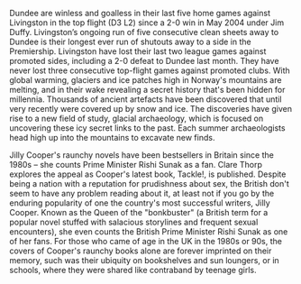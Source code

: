 Dundee are winless and goalless in their last five home games against Livingston in the top flight (D3 L2) since a 2-0 win in May 2004 under Jim Duffy.
Livingston’s ongoing run of five consecutive clean sheets away to Dundee is their longest ever run of shutouts away to a side in the Premiership.
Livingston have lost their last two league games against promoted sides, including a 2-0 defeat to Dundee last month. They have never lost three consecutive top-flight games against promoted clubs.
With global warming, glaciers and ice patches high in Norway's mountains are melting, and in their wake revealing a secret history that's been hidden for millennia. Thousands of ancient artefacts have been discovered that until very recently were covered up by snow and ice. The discoveries have given rise to a new field of study, glacial archaeology, which is focused on uncovering these icy secret links to the past. Each summer archaeologists head high up into the mountains to excavate new finds.

Jilly Cooper's raunchy novels have been bestsellers in Britain since the 1980s – she counts Prime Minister Rishi Sunak as a fan. Clare Thorp explores the appeal as Cooper's latest book, Tackle!, is published.
Despite being a nation with a reputation for prudishness about sex, the British don't seem to have any problem reading about it, at least not if you go by the enduring popularity of one the country's most successful writers, Jilly Cooper. Known as the Queen of the "bonkbuster" (a British term for a popular novel stuffed with salacious storylines and frequent sexual encounters), she even counts the British Prime Minister Rishi Sunak as one of her fans. For those who came of age in the UK in the 1980s or 90s, the covers of Cooper's raunchy books alone are forever imprinted on their memory, such was their ubiquity on bookshelves and sun loungers, or in schools, where they were shared like contraband by teenage girls.

